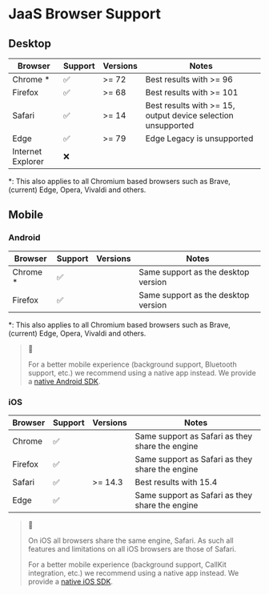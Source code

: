 # JaaS Browser Support

## Desktop

| Browser | Support | Versions | Notes |
| --- | --- | --- | --- |
| Chrome \* | ✅ | >= 72 | Best results with >= 96 |
| Firefox | ✅ | >= 68 | Best results with >= 101 |
| Safari | ✅ | >= 14 | Best results with >= 15, output device selection unsupported |
| Edge | ✅ | >= 79 | Edge Legacy is unsupported |
| Internet Explorer | ❌ |  |  |

\*: This also applies to all Chromium based browsers such as Brave, (current) Edge, Opera, Vivaldi and others.

## Mobile

### Android

| Browser | Support | Versions | Notes |
| --- | --- | --- | --- |
| Chrome \* | ✅ |  | Same support as the desktop version |
| Firefox | ✅ |  | Same support as the desktop version |

\*: This also applies to all Chromium based browsers such as Brave, (current) Edge, Opera, Vivaldi and others.

> 📘
>
> For a better mobile experience (background support, Bluetooth support, etc.) we recommend using a native app instead. We provide a [native Android SDK](/jaas/docs/mobile-sdk-android).
>
>

### iOS

| Browser | Support | Versions | Notes |
| --- | --- | --- | --- |
| Chrome | ✅ |  | Same support as Safari as they share the engine |
| Firefox | ✅ |  | Same support as Safari as they share the engine |
| Safari | ✅ | >= 14.3 | Best results with 15.4 |
| Edge | ✅ |  | Same support as Safari as they share the engine |

> 📘
>
> On iOS all browsers share the same engine, Safari. As such all features and limitations on all iOS browsers are those of Safari.
>
> For a better mobile experience (background support, CallKit integration, etc.) we recommend using a native app instead. We provide a [native iOS SDK](/jaas/docs/mobile-sdk-ios).
>
>

